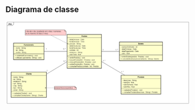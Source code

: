 ## Diagrama de classe
![Diagrama de Classe Projeto](https://raw.githubusercontent.com/BrunoNC22/Sistema-de-Locacao/main/images/diagrama_de_classe.png)
